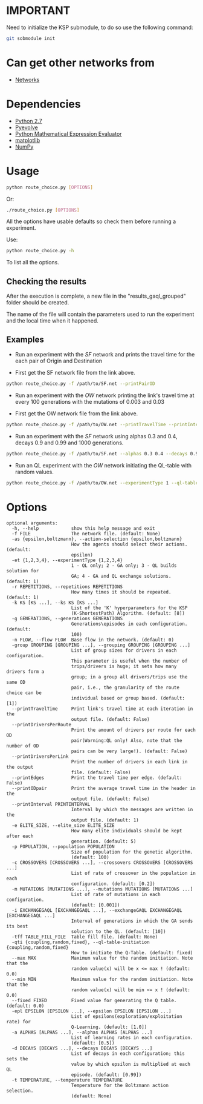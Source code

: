 IMPORTANT
=========
Need to initialize the KSP submodule, to do so use the following command:
```sh
git sobmodule init
```

Can get other networks from
===========================
 * [Networks](https://github.com/maslab-ufrgs/network-files)

Dependencies
============
 * [Python 2.7](https://www.python.org/downloads/)
 * [Pyevolve](https://sourceforge.net/projects/pyevolve/)
 * [Python Mathematical Expression Evaluator](https://pypi.python.org/pypi/py_expression_eval)
 * [matplotlib](http://matplotlib.org/)
 * [NumPy](http://www.numpy.org/)

Usage
=====

```sh
python route_choice.py [OPTIONS]
```
Or:
```sh
./route_choice.py [OPTIONS]
```

All the options have usable defaults so check them before running a experiment.

Use:

```sh
python route_choice.py -h
```

To list all the options.

Checking the results
--------------------

After the execution is complete, a new file in the "results_gaql_grouped" folder
should be created.

The name of the file will contain the parameters used to run the experiment
and the local time when it happened.

Examples
--------

* Run an experiment with the *SF* network and prints the travel time
  for the each pair of Origin and Destination
  
* First get the SF network file from the link above.

```sh
python route_choice.py -f /path/to/SF.net --printPairOD
```

* Run an experiment with the *OW* network printing the link's travel time at every
100 generations with the mutations of 0.003 and 0.03

* First get the OW network file from the link above.
```sh
python route_choice.py -f /path/to/OW.net --printTravelTime --printInterval 100 --mutations 0.003 0.03
```

* Run an experiment with the *SF* network using alphas 0.3 and 0.4,
decays 0.9 and 0.99 and 1000 generations.

```sh
python route_choice.py -f /path/to/SF.net --alphas 0.3 0.4 --decays 0.9 0.99 --generations 1000
```

* Run an QL experiment with the *OW* network initiating the QL-table with random values.

```sh
python route_choice.py -f /path/to/OW.net --experimentType 1 --ql-table-initiation random
```

Options
=======

```
optional arguments:
  -h, --help            show this help message and exit
  -f FILE               The network file. (default: None)
  -as {epsilon,boltzmann}, --action-selection {epsilon,boltzmann}
                        How the agents should select their actions. (default:
                        epsilon)
  -et {1,2,3,4}, --experimentType {1,2,3,4}
                        1 - QL only; 2 - GA only; 3 - QL builds solution for
                        GA; 4 - GA and QL exchange solutions. (default: 1)
  -r REPETITIONS, --repetitions REPETITIONS
                        How many times it should be repeated. (default: 1)
  -k KS [KS ...], --ks KS [KS ...]
                        List of the 'K' hyperparameters for the KSP
                        (K-ShortestPath) Algorithm. (default: [8])
  -g GENERATIONS, --generations GENERATIONS
                        Generations\episodes in each configuration. (default:
                        100)
  -n FLOW, --flow FLOW  Base flow in the network. (default: 0)
  -group GROUPING [GROUPING ...], --grouping GROUPING [GROUPING ...]
                        List of group sizes for drivers in each configuration.
                        This parameter is useful when the number of
                        trips/drivers is huge; it sets how many drivers form a
                        group; in a group all drivers/trips use the same OD
                        pair, i.e., the granularity of the route choice can be
                        individual based or group based. (default: [1])
  --printTravelTime     Print link's travel time at each iteration in the
                        output file. (default: False)
  --printDriversPerRoute
                        Print the amount of drivers per route for each OD
                        pair(Warning:QL only! Also, note that the number of OD
                        pairs can be very large!). (default: False)
  --printDriversPerLink
                        Print the number of drivers in each link in the output
                        file. (default: False)
  --printEdges          Print the travel time per edge. (default: False)
  --printODpair         Print the average travel time in the header in the
                        output file. (default: False)
  --printInterval PRINTINTERVAL
                        Interval by which the messages are written in the
                        output file. (default: 1)
  -e ELITE_SIZE, --elite_size ELITE_SIZE
                        How many elite individuals should be kept after each
                        generation. (default: 5)
  -p POPULATION, --population POPULATION
                        Size of population for the genetic algorithm.
                        (default: 100)
  -c CROSSOVERS [CROSSOVERS ...], --crossovers CROSSOVERS [CROSSOVERS ...]
                        List of rate of crossover in the population in each
                        configuration. (default: [0.2])
  -m MUTATIONS [MUTATIONS ...], --mutations MUTATIONS [MUTATIONS ...]
                        List of rate of mutations in each configuration.
                        (default: [0.001])
  -i EXCHANGEGAQL [EXCHANGEGAQL ...], --exchangeGAQL EXCHANGEGAQL [EXCHANGEGAQL ...]
                        Interval of generations in which the GA sends its best
                        solution to the QL. (default: [10])
  -tff TABLE_FILL_FILE  Table fill file. (default: None)
  -qti {coupling,random,fixed}, --ql-table-initiation {coupling,random,fixed}
                        How to initiate the Q-Table. (default: fixed)
  --max MAX             Maximum value for the random initiation. Note that the
                        random value(x) will be x <= max ! (default: 0.0)
  --min MIN             Maximum value for the random initiation. Note that the
                        random value(x) will be min <= x ! (default: 0.0)
  --fixed FIXED         Fixed value for generating the Q table. (default: 0.0)
  -epl EPSILON [EPSILON ...], --epsilon EPSILON [EPSILON ...]
                        List of epsilons(exploration/exploitation rate) for
                        Q-Learning. (default: [1.0])
  -a ALPHAS [ALPHAS ...], --alphas ALPHAS [ALPHAS ...]
                        List of learning rates in each configuration.
                        (default: [0.5])
  -d DECAYS [DECAYS ...], --decays DECAYS [DECAYS ...]
                        List of decays in each configuration; this sets the
                        value by which epsilon is multiplied at each QL
                        episode. (default: [0.99])
  -t TEMPERATURE, --temperature TEMPERATURE
                        Temperature for the Boltzmann action selection.
                        (default: None)
```
